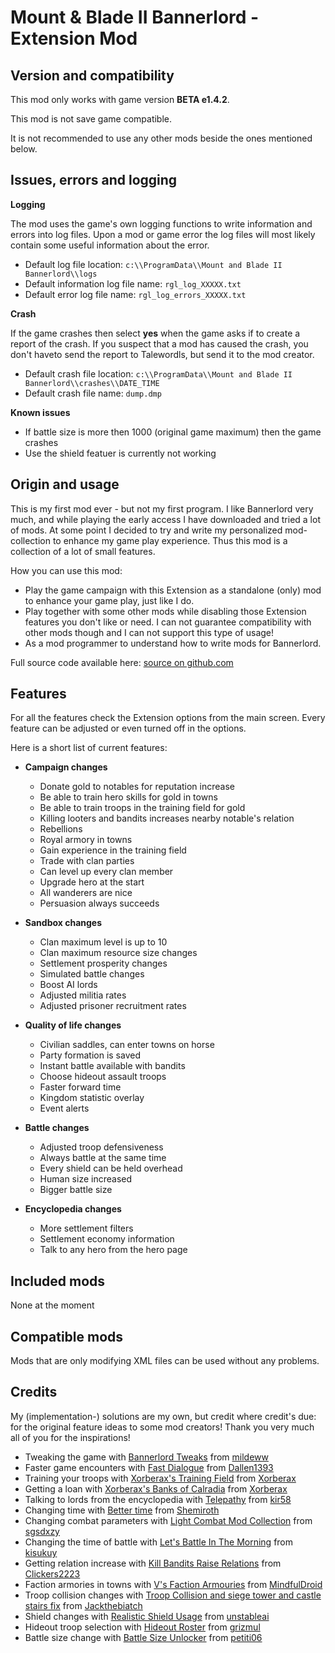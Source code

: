 # Mount & Blade II Bannerlord - Extension Mod


## Version and compatibility

This mod only works with game version **BETA e1.4.2**.

This mod is not save game compatible.

It is not recommended to use any other mods beside the ones mentioned below.

## Issues, errors and logging

**Logging**

The mod uses the game's own logging functions to write information and errors into log files. Upon a mod or game error the log files will most likely contain some useful information about the error.

* Default log file location: `c:\\ProgramData\\Mount and Blade II Bannerlord\\logs`
* Default information log file name: `rgl_log_XXXXX.txt`
* Default error log file name: `rgl_log_errors_XXXXX.txt`

**Crash**

If the game crashes then select **yes** when the game asks if to create a report of the crash. If you suspect that a mod has caused the crash, you don't haveto send the report to Talewordls, but send it to the mod creator.

* Default crash file location: `c:\\ProgramData\\Mount and Blade II Bannerlord\\crashes\\DATE_TIME`
* Default crash file name: `dump.dmp`

**Known issues**
  * If battle size is more then 1000 (original game maximum) then the game crashes
  * Use the shield featuer is currently not working


## Origin and usage

This is my first mod ever - but not my first program. I like Bannerlord very much, and while playing the early access I have downloaded and tried a lot of mods. At some point I decided to try and write my personalized mod-collection to enhance my game play experience. Thus this mod is a collection of a lot of small features.

How you can use this mod:
* Play the game campaign with this Extension as a standalone (only) mod to enhance your game play, just like I do.
* Play together with some other mods while disabling those Extension features you don't like or need. I can not guarantee compatibility with other mods though and I can not support this type of usage!
 * As a mod programmer to understand how to write mods for Bannerlord.

Full source code available here: [source on github.com](https://github.com/GeluHUN/mb2-bannerlord-mods)


## Features

For all the features check the Extension options from the main screen. Every feature can be adjusted or even turned off in the options.

Here is a short list of current features:

* **Campaign changes**
  * Donate gold to notables for reputation increase
  * Be able to train hero skills for gold in towns
  * Be able to train troops in the training field for gold
  * Killing looters and bandits increases nearby notable's relation
  * Rebellions
  * Royal armory in towns
  * Gain experience in the training field
  * Trade with clan parties
  * Can level up every clan member
  * Upgrade hero at the start
  * All wanderers are nice
  * Persuasion always succeeds

* **Sandbox changes**
  * Clan maximum level is up to 10
  * Clan maximum resource size changes
  * Settlement prosperity changes
  * Simulated battle changes
  * Boost AI lords
  * Adjusted militia rates
  * Adjusted prisoner recruitment rates

* **Quality of life changes**
  * Civilian saddles, can enter towns on horse
  * Party formation is saved
  * Instant battle available with bandits
  * Choose hideout assault troops
  * Faster forward time
  * Kingdom statistic overlay
  * Event alerts

* **Battle changes**
  * Adjusted troop defensiveness
  * Always battle at the same time
  * Every shield can be held overhead
  * Human size increased
  * Bigger battle size

* **Encyclopedia changes**
  * More settlement filters
  * Settlement economy information
  * Talk to any hero from the hero page


## Included mods

None at the moment


## Compatible mods

Mods that are only modifying XML files can be used without any problems.


## Credits

My (implementation-) solutions are my own, but credit where credit's due: for the original feature ideas to some mod creators! Thank you very much all of you for the inspirations!

* Tweaking the game with [Bannerlord Tweaks](https://www.nexusmods.com/mountandblade2bannerlord/mods/49) from [mildeww](https://www.nexusmods.com/mountandblade2bannerlord/users/1159298)
* Faster game encounters with [Fast Dialogue](https://www.nexusmods.com/mountandblade2bannerlord/mods/68) from [Dallen1393](https://www.nexusmods.com/mountandblade2bannerlord/users/85685243)
* Training your troops with [Xorberax's Training Field](https://www.nexusmods.com/mountandblade2bannerlord/mods/258) from [Xorberax](https://www.nexusmods.com/mountandblade2bannerlord/users/75222188)
* Getting a loan with [Xorberax's Banks of Calradia](https://www.nexusmods.com/mountandblade2bannerlord/mods/475) from [Xorberax](https://www.nexusmods.com/mountandblade2bannerlord/users/75222188)
* Talking to lords from the encyclopedia with [Telepathy](https://www.nexusmods.com/mountandblade2bannerlord/mods/1203) from [kir58](https://www.nexusmods.com/mountandblade2bannerlord/users/3358343)
* Changing time with [Better time](https://www.nexusmods.com/mountandblade2bannerlord/mods/139) from [Shemiroth](https://www.nexusmods.com/mountandblade2bannerlord/users/40324940)
* Changing combat parameters with [Light Combat Mod Collection](https://www.nexusmods.com/mountandblade2bannerlord/mods/1121) from [sgsdxzy](https://www.nexusmods.com/mountandblade2bannerlord/users/33526760)
* Changing the time of battle with [Let's Battle In The Morning](https://www.nexusmods.com/mountandblade2bannerlord/mods/1126) from [kisukuy](https://www.nexusmods.com/mountandblade2bannerlord/users/8642876)
* Getting relation increase with [Kill Bandits Raise Relations](https://www.nexusmods.com/mountandblade2bannerlord/mods/500) from [Clickers2223](https://www.nexusmods.com/mountandblade2bannerlord/users/61177901)
* Faction armories in towns with [V's Faction Armouries](https://www.nexusmods.com/mountandblade2bannerlord/mods/1301) from [MindfulDroid](https://www.nexusmods.com/mountandblade2bannerlord/users/29760200)
* Troop collision changes with [Troop Collision and siege tower and castle stairs fix](https://www.nexusmods.com/mountandblade2bannerlord/mods/495) from [Jackthebiatch](https://www.nexusmods.com/mountandblade2bannerlord/users/5920000)
* Shield changes with [Realistic Shield Usage](https://www.nexusmods.com/mountandblade2bannerlord/mods/1701) from [unstableai](https://www.nexusmods.com/mountandblade2bannerlord/users/89847878)
* Hideout troop selection with [Hideout Roster](https://www.nexusmods.com/mountandblade2bannerlord/mods/1617) from [grizmul](https://www.nexusmods.com/mountandblade2bannerlord/users/41175625)
* Battle size change with [Battle Size Unlocker](https://www.nexusmods.com/mountandblade2bannerlord/mods/542) from [petiti06](https://www.nexusmods.com/mountandblade2bannerlord/users/5842176)
